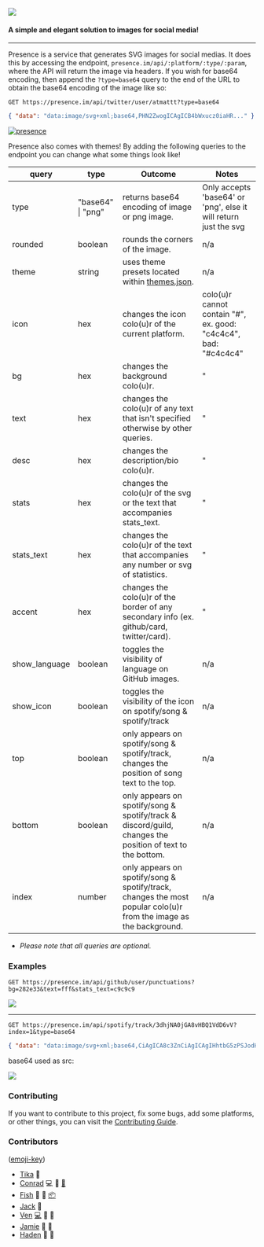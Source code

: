 ![](public/alt.svg)

#### A simple and elegant solution to images for social media!

---

Presence is a service that generates SVG images for social medias. It does this by accessing the endpoint, `presence.im/api/:platform/:type/:param`, where the API will return the image via headers. If you wish for base64 encoding, then append the `?type=base64` query to the end of the URL to obtain the base64 encoding of the image like so:

`GET https://presence.im/api/twitter/user/atmattt?type=base64`

```json
{ "data": "data:image/svg+xml;base64,PHN2ZwogICAgICB4bWxucz0iaHR..." }
```

[![presence](https://presence.im/api/twitter/user/atmattt)](https://twitter.com/atmattt)

Presence also comes with themes! By adding the following queries to the endpoint you can change what some things look like!

| query         | type              | Outcome                                                                                                           | Notes                                                            |
| ------------- | ----------------- | ----------------------------------------------------------------------------------------------------------------- | ---------------------------------------------------------------- |
| type          | "base64" \| "png" | returns base64 encoding of image or png image.                                                                    | Only accepts 'base64' or 'png', else it will return just the svg |
| rounded       | boolean           | rounds the corners of the image.                                                                                  | n/a                                                              |
| theme         | string            | uses theme presets located within [themes.json](./themes.json).                                                   | n/a                                                              |
| icon          | hex               | changes the icon colo(u)r of the current platform.                                                                | colo(u)r cannot contain "#", ex. good: "c4c4c4", bad: "#c4c4c4"  |
| bg            | hex               | changes the background colo(u)r.                                                                                  | "                                                                |
| text          | hex               | changes the colo(u)r of any text that isn't specified otherwise by other queries.                                 | "                                                                |
| desc          | hex               | changes the description/bio colo(u)r.                                                                             | "                                                                |
| stats         | hex               | changes the colo(u)r of the svg or the text that accompanies stats_text.                                          | "                                                                |
| stats_text    | hex               | changes the colo(u)r of the text that accompanies any number or svg of statistics.                                | "                                                                |
| accent        | hex               | changes the colo(u)r of the border of any secondary info (ex. github/card, twitter/card).                         | "                                                                |
| show_language | boolean           | toggles the visibility of language on GitHub images.                                                              | n/a                                                              |
| show_icon     | boolean           | toggles the visibility of the icon on spotify/song & spotify/track                                                | n/a                                                              |
| top           | boolean           | only appears on spotify/song & spotify/track, changes the position of song text to the top.                       | n/a                                                              |
| bottom        | boolean           | only appears on spotify/song & spotify/track & discord/guild, changes the position of text to the bottom.         | n/a                                                              |
| index         | number            | only appears on spotify/song & spotify/track, changes the most popular colo(u)r from the image as the background. | n/a                                                              |

- _Please note that all queries are optional._

### Examples

`GET https://presence.im/api/github/user/punctuations?bg=282e33&text=fff&stats_text=c9c9c9`

![](https://presence.im/api/github/user/punctuations?bg=282e33&text=fff&stats_text=c9c9c9)

---

`GET https://presence.im/api/spotify/track/3dhjNA0jGA8vHBQ1VdD6vV?index=1&type=base64`

```json
{ "data": "data:image/svg+xml;base64,CiAgICA8c3ZnCiAgICAgIHhtbG5zPSJodHR..." }
```

base64 used as src:

![](https://presence.im/api/spotify/track/3dhjNA0jGA8vHBQ1VdD6vV?index=1)

### Contributing

If you want to contribute to this project, fix some bugs, add some platforms, or other things, you can visit the [Contributing Guide](./CONTRIBUTING.md).

### Contributors

([emoji-key](https://allcontributors.org/docs/en/emoji-key))

- [Tika](https://github.com/tika) 🎨
- [Conrad](https://github.com/cnrad) 💻 🤔 [📖](https://github.com/punctuations/presence/pull/12)
- [Fish](https://github.com/rpxs) 🤔 📓 [📦](https://github.com/punctuations/presence/tree/main/lib/assets/producthunt)
- [Jack](https://github.com/jacc) 🤔
- [Ven](https://github.com/ven) [💻](https://github.com/punctuations/presence/commit/9cdf8664861e17cde20abd3b31f1aa1bcb1001c0) 🤔 📓
- [Jamie](https://twitter.com/jamiepine) 🎨 📓
- [Haden](https://github.com/hadenpf) 🎨 🐛
